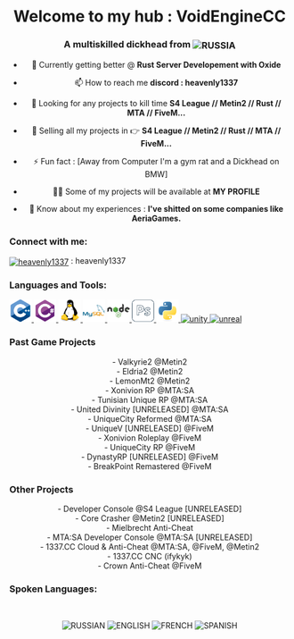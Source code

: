 <center><h1 align="center">Welcome to my hub : VoidEngineCC</h1>
<h3 align="center">A multiskilled dickhead from <img align="center" src="https://upload.wikimedia.org/wikipedia/en/thumb/f/f3/Flag_of_Russia.svg/800px-Flag_of_Russia.svg.png" alt="RUSSIA" height="30" width="40" /></h3> 

- 🔭 Currently getting better @ **Rust Server Developement with Oxide**

- 📫 How to reach me **discord : heavenly1337**

- 👯 Looking for any projects to kill time **S4 League // Metin2 // Rust // MTA // FiveM...**

- 🤝 Selling all my projects in 👉 **S4 League // Metin2 // Rust // MTA // FiveM...**

- ⚡ Fun fact :  [Away from Computer I'm a gym rat and a Dickhead on BMW]

- 👨‍💻 Some of my projects will be available at **MY PROFILE**

- 📄 Know about my experiences : **I've shitted on some companies like AeriaGames.**

<h3 align="left">Connect with me:</h3>
<p align="left">
<a href="https://discord.gg/" target="blank"><img align="center" src="https://raw.githubusercontent.com/rahuldkjain/github-profile-readme-generator/master/src/images/icons/Social/discord.svg" alt="heavenly1337" height="30" width="40" /></a> : heavenly1337
</p>

<h3 align="left">Languages and Tools:</h3>
<p align="left"> <a href="https://www.w3schools.com/cpp/" target="_blank" rel="noreferrer"> <img src="https://raw.githubusercontent.com/devicons/devicon/master/icons/cplusplus/cplusplus-original.svg" alt="cplusplus" width="40" height="40"/> </a> <a href="https://www.w3schools.com/cs/" target="_blank" rel="noreferrer"> <img src="https://raw.githubusercontent.com/devicons/devicon/master/icons/csharp/csharp-original.svg" alt="csharp" width="40" height="40"/> </a> <a href="https://www.linux.org/" target="_blank" rel="noreferrer"> <img src="https://raw.githubusercontent.com/devicons/devicon/master/icons/linux/linux-original.svg" alt="linux" width="40" height="40"/> </a> <a href="https://www.mysql.com/" target="_blank" rel="noreferrer"> <img src="https://raw.githubusercontent.com/devicons/devicon/master/icons/mysql/mysql-original-wordmark.svg" alt="mysql" width="40" height="40"/> </a> <a href="https://nodejs.org" target="_blank" rel="noreferrer"> <img src="https://raw.githubusercontent.com/devicons/devicon/master/icons/nodejs/nodejs-original-wordmark.svg" alt="nodejs" width="40" height="40"/> </a> <a href="https://www.photoshop.com/en" target="_blank" rel="noreferrer"> <img src="https://raw.githubusercontent.com/devicons/devicon/master/icons/photoshop/photoshop-line.svg" alt="photoshop" width="40" height="40"/> </a> <a href="https://www.python.org" target="_blank" rel="noreferrer"> <img src="https://raw.githubusercontent.com/devicons/devicon/master/icons/python/python-original.svg" alt="python" width="40" height="40"/> </a> <a href="https://unity.com/" target="_blank" rel="noreferrer"> <img src="https://www.vectorlogo.zone/logos/unity3d/unity3d-icon.svg" alt="unity" width="40" height="40"/> </a> <a href="https://unrealengine.com/" target="_blank" rel="noreferrer"> <img src="https://raw.githubusercontent.com/kenangundogan/fontisto/036b7eca71aab1bef8e6a0518f7329f13ed62f6b/icons/svg/brand/unreal-engine.svg" alt="unreal" width="40" height="40"/> </a> </p>

<h3 align="left">Past Game Projects</h3>
- Valkyrie2 @Metin2
<br>
- Eldria2 @Metin2
<br>
- LemonMt2 @Metin2
<br>
- Xonivion RP @MTA:SA
<br>
- Tunisian Unique RP @MTA:SA
<br>
- United Divinity [UNRELEASED] @MTA:SA
<br>
- UniqueCity Reformed @MTA:SA
<br>
- UniqueV [UNRELEASED] @FiveM
<br>
- Xonivion Roleplay @FiveM
<br>
- UniqueCity RP @FiveM
<br>
- DynastyRP [UNRELEASED] @FiveM
<br>
- BreakPoint Remastered @FiveM
<br>

<h3 align="left">Other Projects</h3>
- Developer Console @S4 League [UNRELEASED]
<br>
- Core Crasher @Metin2 [UNRELEASED]
<br>
- Mielbrecht Anti-Cheat
<br>
- MTA:SA Developer Console @MTA:SA [UNRELEASED]
<br>
- 1337.CC Cloud & Anti-Cheat @MTA:SA, @FiveM, @Metin2
<br>
- 1337.CC CNC (ifykyk)
<br>
- Crown Anti-Cheat @FiveM
<br>

<h3 align="left">Spoken Languages:</h3>
<br>
<p align="center">
  <img src="https://upload.wikimedia.org/wikipedia/en/thumb/f/f3/Flag_of_Russia.svg/800px-Flag_of_Russia.svg.png" alt="RUSSIAN" height="100" width="120" />
  <img src="https://encrypted-tbn0.gstatic.com/images?q=tbn:ANd9GcT7dOtcWJDBgGa1TFsSSCfSwAGlnOXVRJ_ItxXY2VKbgtZ_5lN7Wk0-eEgcvTzAABQBGE51gMVDqbfnXD4JBTqDzje59iXe1OSKnhlZrA" alt="ENGLISH" height="100" width="120" />
  <img src="https://cdn.britannica.com/82/682-004-F0B47FCB/Flag-France.jpg" alt="FRENCH" height="100" width="120" />
  <img src="https://encrypted-tbn0.gstatic.com/images?q=tbn:ANd9GcQZrhSmCcV7-XhQJcJ7Fr7-IzM0DD4dzGbu_w&s" alt="SPANISH" height="100" width="120" />
</p>

</center>
